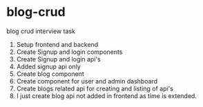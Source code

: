 # blog-crud
blog crud interview task

1. Setup frontend and backend
2. Create Signup and login components
3. Create Signup and login api's
4. Added signup api only
5. Create blog component
6. Create component for user and admin dashboard
7. Create blogs related api for creating and listing of api's
8. I just create blog api not added in frontend as time is extended.

